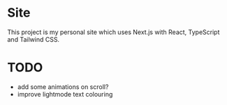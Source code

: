 # Site

This project is my personal site which uses Next.js with React, TypeScript and Tailwind CSS.

# TODO

- add some animations on scroll?
- improve lightmode text colouring
